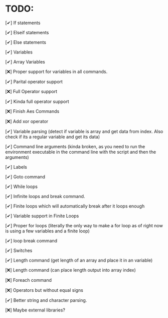 ﻿# TODO:

[✔] If statements

[✔] Elseif statements

[✔] Else statements

[✔] Variables

[✔] Array Variables

[❌] Proper support for variables in all commands.

[✔] Parital operator support

[❌] Full Operator support

[✔] Kinda full operator support

[❌] Finish Aes Commands

[❌] Add xor operator

[✔] Variable parsing (detect if variable is array and get data from index. Also check if its a regular variable and get its data)

[✔] Command line arguments (kinda broken, as you need to run the environment executable in the command line with the script and then the arguments)

[✔] Labels

[✔] Goto command

[✔] While loops

[✔] Infinite loops and break command.

[✔] Finite loops which will automatically break after it loops enough

[✔] Variable support in Finite Loops

[✔] Proper for loops (literally the only way to make a for loop as of right now is using a few variables and a finite loop)

[✔] loop break command

[✔] Switches

[✔] Length command (get length of an array and place it in an variable)

[❌] Length command (can place length output into array index)

[❌] Foreach command

[❌] Operators but without equal signs

[✔] Better string and character parsing. 

[❌] Maybe external libraries?
